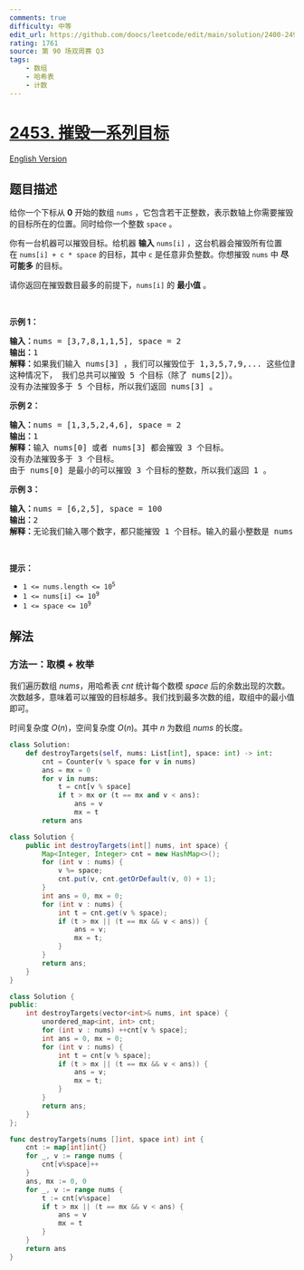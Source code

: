 ```yaml
---
comments: true
difficulty: 中等
edit_url: https://github.com/doocs/leetcode/edit/main/solution/2400-2499/2453.Destroy%20Sequential%20Targets/README.md
rating: 1761
source: 第 90 场双周赛 Q3
tags:
    - 数组
    - 哈希表
    - 计数
---
```


<!-- problem:start -->

# [2453. 摧毁一系列目标](https://leetcode.cn/problems/destroy-sequential-targets)

[English Version](/solution/2400-2499/2453.Destroy%20Sequential%20Targets/README_EN.md)

## 题目描述

<!-- description:start -->

<p>给你一个下标从 <strong>0</strong>&nbsp;开始的数组&nbsp;<code>nums</code>&nbsp;，它包含若干正整数，表示数轴上你需要摧毁的目标所在的位置。同时给你一个整数&nbsp;<code>space</code>&nbsp;。</p>

<p>你有一台机器可以摧毁目标。给机器 <strong>输入</strong>&nbsp;<code>nums[i]</code>&nbsp;，这台机器会摧毁所有位置在&nbsp;<code>nums[i] + c * space</code>&nbsp;的目标，其中&nbsp;<code>c</code>&nbsp;是任意非负整数。你想摧毁&nbsp;<code>nums</code>&nbsp;中 <strong>尽可能多</strong>&nbsp;的目标。</p>

<p>请你返回在摧毁数目最多的前提下，<code>nums[i]</code>&nbsp;的 <strong>最小值</strong>&nbsp;。</p>

<p>&nbsp;</p>

<p><strong>示例 1：</strong></p>

<pre><b>输入：</b>nums = [3,7,8,1,1,5], space = 2
<b>输出：</b>1
<b>解释：</b>如果我们输入 nums[3] ，我们可以摧毁位于 1,3,5,7,9,... 这些位置的目标。
这种情况下， 我们总共可以摧毁 5 个目标（除了 nums[2]）。
没有办法摧毁多于 5 个目标，所以我们返回 nums[3] 。
</pre>

<p><strong>示例 2：</strong></p>

<pre><b>输入：</b>nums = [1,3,5,2,4,6], space = 2
<b>输出：</b>1
<b>解释：</b>输入 nums[0] 或者 nums[3] 都会摧毁 3 个目标。
没有办法摧毁多于 3 个目标。
由于 nums[0] 是最小的可以摧毁 3 个目标的整数，所以我们返回 1 。
</pre>

<p><strong>示例 3：</strong></p>

<pre><b>输入：</b>nums = [6,2,5], space = 100
<b>输出：</b>2
<b>解释：</b>无论我们输入哪个数字，都只能摧毁 1 个目标。输入的最小整数是 nums[1] 。
</pre>

<p>&nbsp;</p>

<p><strong>提示：</strong></p>

<ul>
	<li><code>1 &lt;= nums.length &lt;= 10<sup>5</sup></code></li>
	<li><code>1 &lt;= nums[i] &lt;= 10<sup>9</sup></code></li>
	<li><code>1 &lt;= space &lt;=&nbsp;10<sup>9</sup></code></li>
</ul>

<!-- description:end -->

## 解法

<!-- solution:start -->

### 方法一：取模 + 枚举

我们遍历数组 $nums$，用哈希表 $cnt$ 统计每个数模 $space$ 后的余数出现的次数。次数越多，意味着可以摧毁的目标越多。我们找到最多次数的组，取组中的最小值即可。

时间复杂度 $O(n)$，空间复杂度 $O(n)$。其中 $n$ 为数组 $nums$ 的长度。

<!-- tabs:start -->

```python
class Solution:
    def destroyTargets(self, nums: List[int], space: int) -> int:
        cnt = Counter(v % space for v in nums)
        ans = mx = 0
        for v in nums:
            t = cnt[v % space]
            if t > mx or (t == mx and v < ans):
                ans = v
                mx = t
        return ans
```

```java
class Solution {
    public int destroyTargets(int[] nums, int space) {
        Map<Integer, Integer> cnt = new HashMap<>();
        for (int v : nums) {
            v %= space;
            cnt.put(v, cnt.getOrDefault(v, 0) + 1);
        }
        int ans = 0, mx = 0;
        for (int v : nums) {
            int t = cnt.get(v % space);
            if (t > mx || (t == mx && v < ans)) {
                ans = v;
                mx = t;
            }
        }
        return ans;
    }
}
```

```cpp
class Solution {
public:
    int destroyTargets(vector<int>& nums, int space) {
        unordered_map<int, int> cnt;
        for (int v : nums) ++cnt[v % space];
        int ans = 0, mx = 0;
        for (int v : nums) {
            int t = cnt[v % space];
            if (t > mx || (t == mx && v < ans)) {
                ans = v;
                mx = t;
            }
        }
        return ans;
    }
};
```

```go
func destroyTargets(nums []int, space int) int {
	cnt := map[int]int{}
	for _, v := range nums {
		cnt[v%space]++
	}
	ans, mx := 0, 0
	for _, v := range nums {
		t := cnt[v%space]
		if t > mx || (t == mx && v < ans) {
			ans = v
			mx = t
		}
	}
	return ans
}
```

<!-- tabs:end -->

<!-- solution:end -->

<!-- problem:end -->
